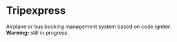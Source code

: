 Tripexpress
===========

Airplane or bus booking management system based on code igniter.<br/>
<strong>Warning:</strong> still in progress
